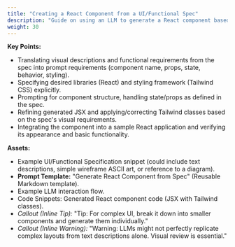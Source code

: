 ```yaml
---
title: "Creating a React Component from a UI/Functional Spec"
description: "Guide on using an LLM to generate a React component based on a UI description or Functional Specification snippet, emphasizing styling with Tailwind CSS."
weight: 30
---
```


**Key Points:**  

* Translating visual descriptions and functional requirements from the spec into prompt requirements (component name, props, state, behavior, styling).  
* Specifying desired libraries (React) and styling framework (Tailwind CSS) explicitly.  
* Prompting for component structure, handling state/props as defined in the spec.  
* Refining generated JSX and applying/correcting Tailwind classes based on the spec's visual requirements.  
* Integrating the component into a sample React application and verifying its appearance and basic functionality.

**Assets:**  

* Example UI/Functional Specification snippet (could include text descriptions, simple wireframe ASCII art, or reference to a diagram).  
* **Prompt Template:** "Generate React Component from Spec" (Reusable Markdown template).  
* Example LLM interaction flow.  
* Code Snippets: Generated React component code (JSX with Tailwind classes).  
* *Callout (Inline Tip):* "Tip: For complex UI, break it down into smaller components and generate them individually."  
* *Callout (Inline Warning):* "Warning: LLMs might not perfectly replicate complex layouts from text descriptions alone. Visual review is essential."
